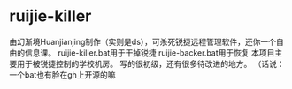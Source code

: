 # ruijie-killer
由幻渐境Huanjianjing制作（实则是ds），可杀死锐捷远程管理软件，还你一个自由的信息课。
ruijie-killer.bat用于干掉锐捷
ruijie-backer.bat用于恢复
本项目主要用于被锐捷控制的学校机房。
写的很初级，还有很多待改进的地方。
（话说：一个bat也有脸在gh上开源的嘛
